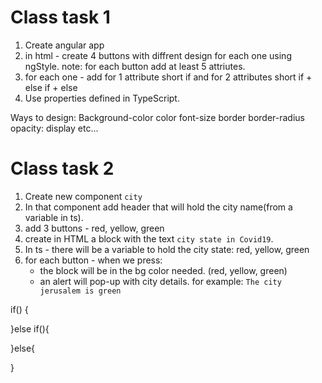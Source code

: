 # Class task 1

1. Create angular app
2. in html - create 4 buttons with diffrent design for
   each one using ngStyle.
   note: for each button add at least 5 attriutes.
3. for each one - add for 1 attribute short if
   and for 2 attributes short if + else if + else
4. Use properties defined in TypeScript.

Ways to design:
Background-color
color
font-size
border
border-radius
opacity:
display
etc...

# Class task 2

1. Create new component `city`
2. In that component add header that will hold the city name(from a variable in ts).
3. add 3 buttons - red, yellow, green
4. create in HTML a block with the text `city state in Covid19`.
5. In ts - there will be a variable to hold the city state: red, yellow, green
6. for each button - when we press:
   - the block will be in the bg color needed. (red, yellow, green)
   - an alert will pop-up with city details. for example: `The city jerusalem is green`

if()
{

}else if(){

}else{

}
